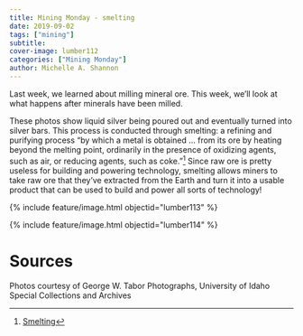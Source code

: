 ```yaml
---
title: Mining Monday - smelting
date: 2019-09-02
tags: ["mining"]
subtitle: 
cover-image: lumber112
categories: ["Mining Monday"]
author: Michelle A. Shannon
---
```


Last week, we learned about milling mineral ore. This week, we’ll look at what happens after minerals have been milled.

These photos show liquid silver being poured out and eventually turned into silver bars. This process is conducted through smelting: a refining and purifying process “by which a metal is obtained ... from its ore by heating beyond the melting point, ordinarily in the presence of oxidizing agents, such as air, or reducing agents, such as coke.”[^1] Since raw ore is pretty useless for building and powering technology, smelting allows miners to take raw ore that they’ve extracted from the Earth and turn it into a usable product that can be used to build and power all sorts of technology!

{% include feature/image.html objectid="lumber113" %}

{% include feature/image.html objectid="lumber114" %}

# Sources

Photos courtesy of George W. Tabor Photographs, University of Idaho Special Collections and Archives

[^1]: [Smelting](https://www.britannica.com/technology/smelting)